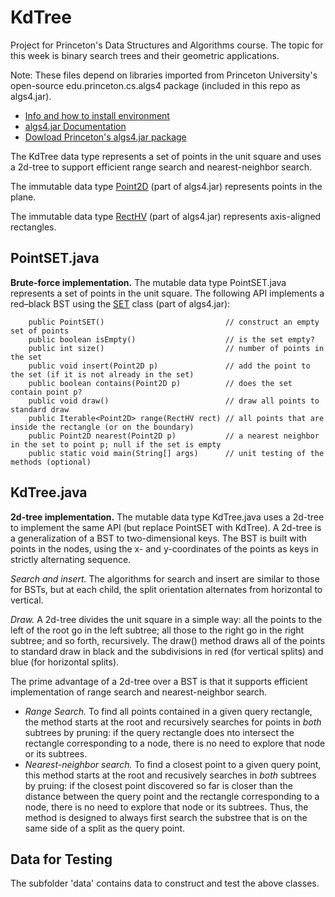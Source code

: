 # KdTree

Project for Princeton's Data Structures and Algorithms course.  The topic for this week is binary search trees and their geometric applications.

Note:  These files depend on libraries imported from Princeton University's open-source edu.princeton.cs.algs4 package (included in this repo as algs4.jar).  

<ul>
  <li><a target="_blank" href="https://algs4.cs.princeton.edu/code/" >Info and how to install environment</a></li>
  <li><a href="https://algs4.cs.princeton.edu/code/javadoc/" target="_blank" rel="noopener noreferrer">algs4.jar Documentation</a></li>
  <li><a href="https://algs4.cs.princeton.edu/code/algs4.jar">Dowload Princeton's algs4.jar package</a></li>
</ul>

The KdTree data type represents a set of points in the unit square and uses a 2d-tree to support efficient range search and nearest-neighbor search. 

The immutable data type <a href="https://algs4.cs.princeton.edu/code/javadoc/edu/princeton/cs/algs4/Point2D.html">Point2D</a> (part of algs4.jar) represents points in the plane. 

The immutable data type <a href="https://algs4.cs.princeton.edu/code/javadoc/edu/princeton/cs/algs4/RectHV.html">RectHV</a> (part of algs4.jar) represents axis-aligned rectangles. 

<h2>PointSET.java</h2>

<b>Brute-force implementation.</b> The mutable data type PointSET.java represents a set of points in the unit square. The following API implements a red–black BST using the <a href="https://algs4.cs.princeton.edu/code/javadoc/edu/princeton/cs/algs4/SET.html">SET</a> class (part of algs4.jar):

        public PointSET()                           // construct an empty set of points 
        public boolean isEmpty()                    // is the set empty? 
        public int size()                           // number of points in the set 
        public void insert(Point2D p)               // add the point to the set (if it is not already in the set)
        public boolean contains(Point2D p)          // does the set contain point p? 
        public void draw()                          // draw all points to standard draw 
        public Iterable<Point2D> range(RectHV rect) // all points that are inside the rectangle (or on the boundary) 
        public Point2D nearest(Point2D p)           // a nearest neighbor in the set to point p; null if the set is empty 
        public static void main(String[] args)      // unit testing of the methods (optional) 
	
<h2>KdTree.java</h2>

<b>2d-tree implementation.</b> The mutable data type KdTree.java uses a 2d-tree to implement the same API (but replace PointSET with KdTree). A 2d-tree is a generalization of a BST to two-dimensional keys. The BST is built with points in the nodes, using the x- and y-coordinates of the points as keys in strictly alternating sequence.

<i>Search and insert.</i> The algorithms for search and insert are similar to those for BSTs, but at each child, the split orientation alternates from horizontal to vertical.

<i>Draw.</i> A 2d-tree divides the unit square in a simple way: all the points to the left of the root go in the left subtree; all those to the right go in the right subtree; and so forth, recursively. The draw() method draws all of the points to standard draw in black and the subdivisions in red (for vertical splits) and blue (for horizontal splits).

The prime advantage of a 2d-tree over a BST is that it supports efficient implementation of range search and nearest-neighbor search. 
<ul>
<li><i>Range Search.</i> To find all points contained in a given query rectangle, the method starts at the root and recursively searches for points in <em>both</em> subtrees by pruning: if the query rectangle does nto intersect the rectangle corresponding to a node, there is no need to explore that node or its subtrees.</li>
<li><i>Nearest-neighbor search.</i> To find a closest point to a given query point, this method starts at the root and recusively searches in <em>both</em> subtrees by pruing: if the closest point discovered so far is closer than the distance between the query point and the rectangle corresponding to a node, there is no need to explore that node or its subtrees.  Thus, the method is designed to always first search the substree that is on the same side of a split as the query point.</li></ul>

<h2>Data for Testing</h2>
The subfolder 'data' contains data to construct and test the above classes.
